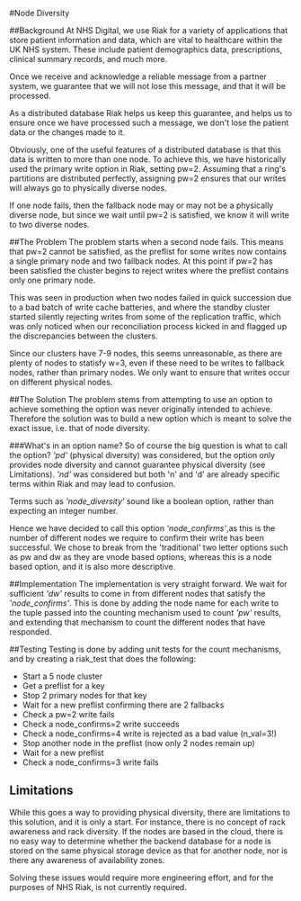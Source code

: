 #Node Diversity

##Background
At NHS Digital, we use Riak for a variety of applications that store patient information and data, which are vital to healthcare within the UK NHS system. These include patient demographics data, prescriptions, clinical summary records, and much more.

Once we receive and acknowledge a reliable message from a partner system, we guarantee that we will not lose this message, and that it will be processed.

As a distributed database Riak helps us keep this guarantee, and helps us to ensure once we have processed such a message, we don't lose the patient data or the changes made to it.

Obviously, one of the useful features of a distributed database is that this data is written to more than one node. To achieve this, we have historically used the primary write option in Riak, setting pw=2. Assuming that a ring's partitions are distributed perfectly, assigning pw=2 ensures that our writes will always go to physically diverse nodes.

If one node fails, then the fallback node may or may not be a physically diverse node, but since we wait until pw=2 is satisfied, we know it will write to two diverse nodes.

##The Problem
The problem starts when a second node fails. This means that pw=2 cannot be satisfied, as the preflist for some writes now contains a single primary node and two fallback nodes. At this point if pw=2 has been satisfied the cluster begins to reject writes where the preflist contains only one primary node.

This was seen in production when two nodes failed in quick succession due to a bad batch of write cache batteries, and where the standby cluster started silently rejecting writes from some of the replication traffic, which was only noticed when our reconciliation process kicked in and flagged up the discrepancies between the clusters.

Since our clusters have 7-9 nodes, this seems unreasonable, as there are plenty of nodes to statisfy w=3, even if these need to be writes to fallback nodes, rather than primary nodes. We only want to ensure that writes occur on different physical nodes.

##The Solution
The problem stems from attempting to use an option to achieve something the option was never originally intended to achieve. Therefore the solution was to build a new option which is meant to solve the exact issue, i.e. that of node diversity.

###What's in an option name?
So of course the big question is what to call the option? _'pd'_ (physical diversity) was considered, but the option only provides node diversity and cannot guarantee physical diversity (see Limitations). _'nd'_ was considered but both 'n' and 'd' are already specific terms within Riak and may lead to confusion.

Terms such as _'node_diversity'_ sound like a boolean option, rather than expecting an integer number.

Hence we have decided to call this option _'node_confirms'_,as this is the number of different nodes we require to confirm their write has been successful. We chose to break from the 'traditional' two letter options such as pw and dw as they are vnode based options, whereas this is a node based option, and it is also more descriptive.

##Implementation
The implementation is very straight forward. We wait for sufficient _'dw'_ results to come in from different nodes that satisfy the _'node_confirms'_. This is done by adding the node name for each write to the tuple passed into the counting mechanism used to count _'pw'_ results, and extending that mechanism to count the different nodes that have responded.

##Testing
Testing is done by adding unit tests for the count mechanisms, and by creating a riak_test that does the following:
* Start a 5 node cluster
* Get a preflist for a key
* Stop 2 primary nodes for that key
* Wait for a new preflist confirming there are 2 fallbacks
* Check a pw=2 write fails
* Check a node_confirms=2 write succeeds
* Check a node_confirms=4 write is rejected as a bad value (n_val=3!)
* Stop another node in the preflist (now only 2 nodes remain up)
* Wait for a new preflist
* Check a node_confirms=3 write fails

## Limitations
While this goes a way to providing physical diversity, there are limitations to this solution, and it is only a start. For instance, there is no concept of rack awareness and rack diversity. If the nodes are based in the cloud, there is no easy way to determine whether the backend database for a node is stored on the same physical storage device as that for another node, nor is there any awareness of availability zones.

Solving these issues would require more engineering effort, and for the purposes of NHS Riak, is not currently required.
